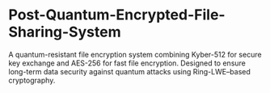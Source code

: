 # Post-Quantum-Encrypted-File-Sharing-System
A quantum-resistant file encryption system combining Kyber-512 for secure key exchange and AES-256 for fast file encryption. Designed to ensure long-term data security against quantum attacks using Ring-LWE–based cryptography.
